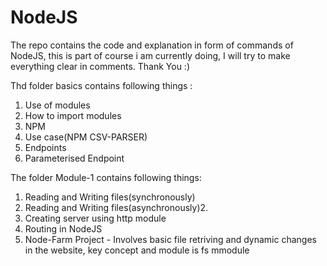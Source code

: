 # NodeJS
The repo contains the code and explanation in form of commands of NodeJS, this is part of course i am currently doing, I will try to make everything clear in comments.
Thank You :)

Thd folder basics contains following things :
1. Use of modules
2. How to import modules
3. NPM
4. Use case(NPM CSV-PARSER)
5. Endpoints
6. Parameterised Endpoint

The folder Module-1 contains following things:
1. Reading and Writing files(synchronously)
2. Reading and Writing files(asynchronously)2. 
3. Creating server using http module
4. Routing in NodeJS
5. Node-Farm Project - Involves basic file retriving and dynamic changes in the website, key concept and module is fs mmodule
